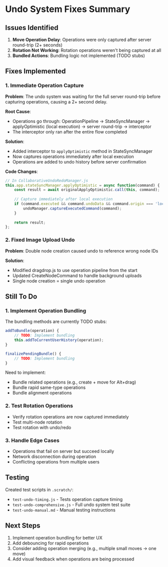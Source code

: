# Undo System Fixes Summary

## Issues Identified

1. **Move Operation Delay**: Operations were only captured after server round-trip (2+ seconds)
2. **Rotation Not Working**: Rotation operations weren't being captured at all
3. **Bundled Actions**: Bundling logic not implemented (TODO stubs)

## Fixes Implemented

### 1. Immediate Operation Capture
**Problem**: The undo system was waiting for the full server round-trip before capturing operations, causing a 2+ second delay.

**Root Cause**: 
- Operations go through: OperationPipeline → StateSyncManager → applyOptimistic (local execution) → server round-trip → interceptor
- The interceptor only ran after the entire flow completed

**Solution**: 
- Added interceptor to `applyOptimistic` method in StateSyncManager
- Now captures operations immediately after local execution
- Operations are added to undo history before server confirmation

**Code Changes**:
```javascript
// In CollaborativeUndoRedoManager.js
this.app.stateSyncManager.applyOptimistic = async function(command) {
    const result = await originalApplyOptimistic.call(this, command);
    
    // Capture immediately after local execution
    if (command.executed && command.undoData && command.origin === 'local') {
        undoManager.captureExecutedCommand(command);
    }
    
    return result;
};
```

### 2. Fixed Image Upload Undo
**Problem**: Double node creation caused undo to reference wrong node IDs

**Solution**: 
- Modified dragdrop.js to use operation pipeline from the start
- Updated CreateNodeCommand to handle background uploads
- Single node creation = single undo operation

## Still To Do

### 1. Implement Operation Bundling
The bundling methods are currently TODO stubs:
```javascript
addToBundle(operation) {
    // TODO: Implement bundling
    this.addToCurrentUserHistory(operation);
}

finalizePendingBundle() {
    // TODO: Implement bundling
}
```

Need to implement:
- Bundle related operations (e.g., create + move for Alt+drag)
- Bundle rapid same-type operations
- Bundle alignment operations

### 2. Test Rotation Operations
- Verify rotation operations are now captured immediately
- Test multi-node rotation
- Test rotation with undo/redo

### 3. Handle Edge Cases
- Operations that fail on server but succeed locally
- Network disconnection during operation
- Conflicting operations from multiple users

## Testing

Created test scripts in `.scratch/`:
- `test-undo-timing.js` - Tests operation capture timing
- `test-undo-comprehensive.js` - Full undo system test suite
- `test-undo-manual.md` - Manual testing instructions

## Next Steps

1. Implement operation bundling for better UX
2. Add debouncing for rapid operations
3. Consider adding operation merging (e.g., multiple small moves → one move)
4. Add visual feedback when operations are being processed